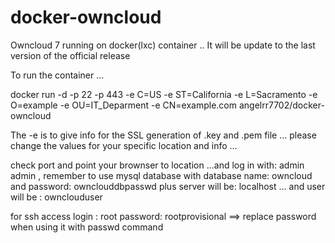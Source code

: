 docker-owncloud
================

Owncloud 7 running on docker(lxc) container ..
It will be update to the last version of the official release 


To run the container ...

docker run -d -p 22 -p 443 -e C=US
-e ST=California
-e L=Sacramento
-e O=example
-e OU=IT_Deparment
-e CN=example.com
angelrr7702/docker-owncloud



The -e is to give info for the SSL generation of .key and .pem file ... please change the values for your specific location and info ... 

check port and point your brownser to location ...and log in with: admin admin , remember to use mysql database with database name: owncloud and password: ownclouddbpasswd plus server will be: localhost ... and user will be : ownclouduser

for ssh access login : root password: rootprovisional ==> replace password when using it with passwd command

